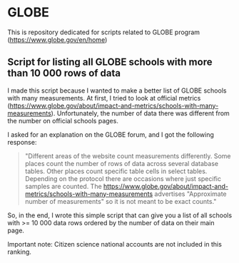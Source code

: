 # GLOBE
This is repository dedicated for scripts related to GLOBE program (https://www.globe.gov/en/home)

## Script for listing all GLOBE schools with more than 10 000 rows of data

I made this script because I wanted to make a better list of GLOBE schools with many measurements. At first, I tried to look at official metrics (https://www.globe.gov/about/impact-and-metrics/schools-with-many-measurements). Unfortunately, the number of data there was different from the number on official schools pages.

I asked for an explanation on the GLOBE forum, and I got the following response:

> "Different areas of the website count measurements differently.  Some places count the number of rows of data across several database tables.  Other places count specific table cells in select tables.  Depending on the protocol there are occasions where just specific samples are counted.  The https://www.globe.gov/about/impact-and-metrics/schools-with-many-measurements advertises "Approximate number of measurements" so it is not meant to be exact counts."

So, in the end, I wrote this simple script that can give you a list of all schools with >= 10 000 data rows ordered by the number of data on their main page.

Important note: Citizen science national accounts are not included in this ranking.
